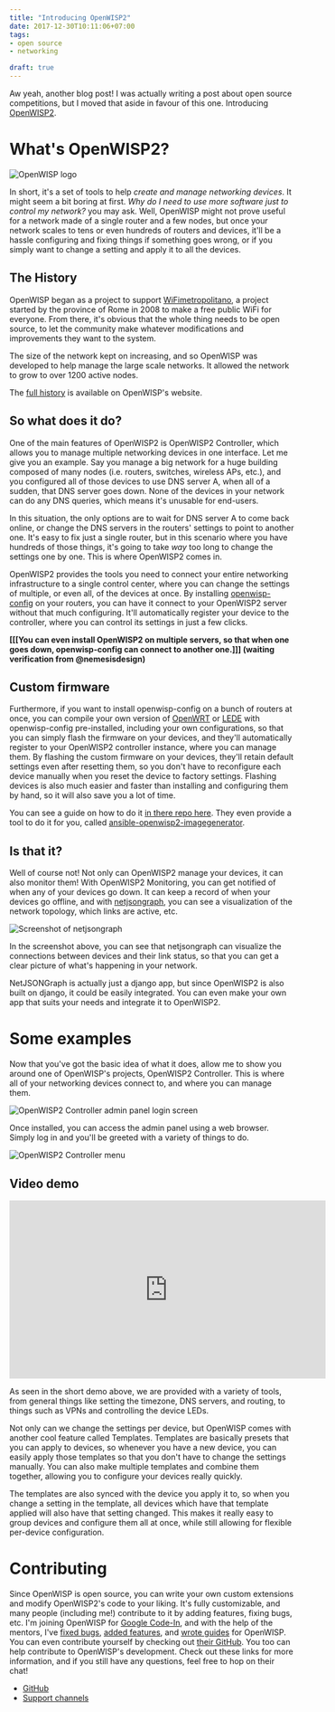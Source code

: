 ```yaml
---
title: "Introducing OpenWISP2"
date: 2017-12-30T10:11:06+07:00
tags:
- open source
- networking

draft: true
---
```


Aw yeah, another blog post! I was actually writing a post about open source competitions, but I moved that aside in favour of this one. Introducing [OpenWISP2](http://openwisp.org).

# What's OpenWISP2?

![OpenWISP logo](https://camo.githubusercontent.com/6d1e33ea8ae0283be731dfc90c5cfab952fbbc90/687474703a2f2f6e65746a736f6e636f6e6669672e6f70656e776973702e6f72672f656e2f6c61746573742f5f696d616765732f6f70656e776973702e6f72672e737667)

In short, it's a set of tools to help *create and manage networking devices*. It might seem a bit boring at first. *Why do I need to use more software just to control my network?* you may ask. Well, OpenWISP might not prove useful for a network made of a single router and a few nodes, but once your network scales to tens or even hundreds of routers and devices, it'll be a hassle configuring and fixing things if something goes wrong, or if you simply want to change a setting and apply it to all the devices.

## The History

OpenWISP began as a project to support [WiFimetropolitano](http://www.cittametropolitanaroma.gov.it/homepage/elenco-siti-tematici/wifimetropolitano/), a project started by the province of Rome in 2008 to make a free public WiFi for everyone. From there, it's obvious that the whole thing needs to be open source, to let the community make whatever modifications and improvements they want to the system.

The size of the network kept on increasing, and so OpenWISP was developed to help manage the large scale networks. It allowed the network to grow to over 1200 active nodes.

The [full history](http://openwisp.org/history.html) is available on OpenWISP's website.

## So what does it do?

One of the main features of OpenWISP2 is OpenWISP2 Controller, which allows you to manage multiple networking devices in one interface. Let me give you an example. Say you manage a big network for a huge building composed of many nodes (i.e. routers, switches, wireless APs, etc.), and you configured all of those devices to use DNS server A, when all of a sudden, that DNS server goes down. None of the devices in your network can do any DNS queries, which means it's unusable for end-users.

In this situation, the only options are to wait for DNS server A to come back online, or change the DNS servers in the routers' settings to point to another one. It's easy to fix just a single router, but in this scenario where you have hundreds of those things, it's going to take *way* too long to change the settings one by one. This is where OpenWISP2 comes in.

OpenWISP2 provides the tools you need to connect your entire networking infrastructure to a single control center, where you can change the settings of multiple, or even all, of the devices at once. By installing [openwisp-config](http://downloads.openwisp.org/openwisp-config/) on your routers, you can have it connect to your OpenWISP2 server without that much configuring. It'll automatically register your device to the controller, where you can control its settings in just a few clicks.

**[[[You can even install OpenWISP2 on multiple servers, so that when one goes down, openwisp-config can connect to another one.]]] (waiting verification from @nemesisdesign)**

## Custom firmware

Furthermore, if you want to install openwisp-config on a bunch of routers at once, you can compile your own version of [OpenWRT](https://openwrt.org/) or [LEDE](http://lede-project.org/) with openwisp-config pre-installed, including your own configurations, so that you can simply flash the firmware on your devices, and they'll automatically register to your OpenWISP2 controller instance, where you can manage them. By flashing the custom firmware on your devices, they'll retain default settings even after resetting them, so you don't have to reconfigure each device manually when you reset the device to factory settings. Flashing devices is also much easier and faster than installing and configuring them by hand, so it will also save you a lot of time.

You can see a guide on how to do it [in there repo here](https://github.com/openwisp/openwisp-config#compiling-a-custom-lede--openwrt-image). They even provide a tool to do it for you, called [ansible-openwisp2-imagegenerator](https://github.com/openwisp/ansible-openwisp2-imagegenerator).

## Is that it?

Well of course not! Not only can OpenWISP2 manage your devices, it can also monitor them! With OpenWISP2 Monitoring, you can get notified of when any of your devices go down. It can keep a record of when your devices go offline, and with [netjsongraph](https://github.com/netjson/django-netjsongraph), you can see a visualization of the network topology, which links are active, etc.

![Screenshot of netjsongraph](/images/openwisp-netjsongraph.png)

In the screenshot above, you can see that netjsongraph can visualize the connections between devices and their link status, so that you can get a clear picture of what's happening in your network.

NetJSONGraph is actually just a django app, but since OpenWISP2 is also built on django, it could be easily integrated. You can even make your own app that suits your needs and integrate it to OpenWISP2.

# Some examples

Now that you've got the basic idea of what it does, allow me to show you around one of OpenWISP's projects, OpenWISP2 Controller. This is where all of your networking devices connect to, and where you can manage them.

![OpenWISP2 Controller admin panel login screen](/images/openwisp-login.png)

Once installed, you can access the admin panel using a web browser. Simply log in and you'll be greeted with a variety of things to do.

![OpenWISP2 Controller menu](/images/openwisp-menu.png)

## Video demo

<iframe width="560" height="315" src="https://www.youtube.com/embed/MY097Y2cPQ0" frameborder="0" gesture="media" allow="encrypted-media" allowfullscreen></iframe>

As seen in the short demo above, we are provided with a variety of tools, from general things like setting the timezone, DNS servers, and routing, to things such as VPNs and controlling the device LEDs.

Not only can we change the settings per device, but OpenWISP comes with another cool feature called Templates. Templates are basically presets that you can apply to devices, so whenever you have a new device, you can easily apply those templates so that you don't have to change the settings manually. You can also make multiple templates and combine them together, allowing you to configure your devices really quickly.

The templates are also synced with the device you apply it to, so when you change a setting in the template, all devices which have that template applied will also have that setting changed. This makes it really easy to group devices and configure them all at once, while still allowing for flexible per-device configuration.

# Contributing

Since OpenWISP is open source, you can write your own custom extensions and modify OpenWISP2's code to your liking. It's fully customizable, and many people (including me!) contribute to it by adding features, fixing bugs, etc. I'm joining OpenWISP for [Google Code-In](https://g.co.gci), and with the help of the mentors, I've [fixed bugs](https://github.com/openwisp/ansible-openwisp2/pull/66), [added features](https://github.com/openwisp/openwisp-utils/pull/5), and [wrote guides](https://github.com/openwisp/openwisp2-docs/pull/41) for OpenWISP. You can even contribute yourself by checking out [their GitHub](https://github.com/openwisp). You too can help contribute to OpenWISP's development. Check out these links for more information, and if you still have any questions, feel free to hop on their chat!

- [GitHub](https://github.com/openwisp)
- [Support channels](http://openwisp.org/support.html)

